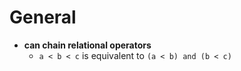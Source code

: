 General
=======

- **can chain relational operators**
  - `a < b < c` is equivalent to `(a < b) and (b < c)`
